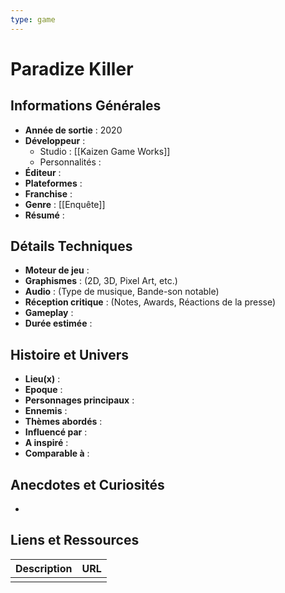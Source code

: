 ```yaml
---
type: game
---
```


# Paradize Killer

## Informations Générales

- **Année de sortie** : 2020
- **Développeur** : 
	- Studio : [[Kaizen Game Works]]
	- Personnalités : 
- **Éditeur** : 
- **Plateformes** : 
- **Franchise** : 
- **Genre** : [[Enquête]]
- **Résumé** : 

## Détails Techniques
- **Moteur de jeu** : 
- **Graphismes** : (2D, 3D, Pixel Art, etc.)
- **Audio** : (Type de musique, Bande-son notable)
- **Réception critique** : (Notes, Awards, Réactions de la presse)
- **Gameplay** :
- **Durée estimée** : 

## Histoire et Univers
- **Lieu(x)** : 
- **Epoque** : 
- **Personnages principaux** : 
- **Ennemis** :
- **Thèmes abordés** : 
- **Influencé par** :
- **A inspiré** : 
- **Comparable à** :
## Anecdotes et Curiosités
- 
## Liens et Ressources

| Description | URL |
| ----------- | --- |
|             |     |
